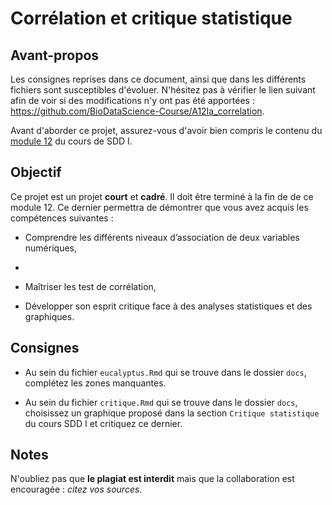 # Corrélation et critique statistique

## Avant-propos

Les consignes reprises dans ce document, ainsi que dans les différents fichiers sont susceptibles d'évoluer. N'hésitez pas à vérifier le lien suivant afin de voir si des modifications n'y ont pas été apportées : <https://github.com/BioDataScience-Course/A12Ia_correlation>.

Avant d'aborder ce projet, assurez-vous d'avoir bien compris le contenu du [module 12](https://wp.sciviews.org/sdd-umons/?iframe=wp.sciviews.org/sdd-umons-2020/correlation.html) du cours de SDD I.

## Objectif

Ce projet est un projet **court** et **cadré**. Il doit être terminé à la fin de de ce module 12. Ce dernier permettra de démontrer que vous avez acquis les compétences suivantes :

- Comprendre les différents niveaux d’association de deux variables numériques,
- 
- Maîtriser les test de corrélation,

- Développer son esprit critique face à des analyses statistiques et des graphiques.

## Consignes

- Au sein du fichier `eucalyptus.Rmd` qui se trouve dans le dossier `docs`, complétez les zones manquantes.

- Au sein du fichier `critique.Rmd` qui se trouve dans le dossier `docs`, choisissez un graphique proposé dans la section `Critique statistique` du cours SDD I et critiquez ce dernier.

## Notes

N'oubliez pas que **le plagiat est interdit** mais que la collaboration est encouragée : *citez vos sources*.
